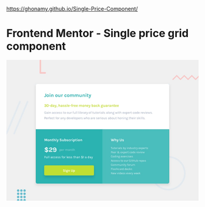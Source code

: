 https://ghonamy.github.io/Single-Price-Component/

# Frontend Mentor - Single price grid component

![Design preview for the Single price grid component coding challenge](./design/desktop-preview.jpg)

